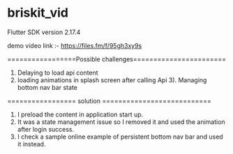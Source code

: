 # briskit_vid

Flutter SDK version 2.17.4

demo video link :- https://files.fm/f/95gh3xy9s

=================Possible challenges=======================

1)  Delaying to load api content 
2)  loading animations in splash screen after calling Api
3). Managing bottom nav bar state

================= solution ===========================

1) I preload the content in application start up. 
2) It was a state management issue so I removed it and used the animation after login success. 
3) I check a sample online example of persistent bottom nav bar and used it instead. 
